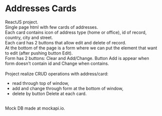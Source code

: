 # Addresses Cards

ReactJS project.</br>
Single page html with few cards of addresses.</br>
Each card contains icon of address type (home or office), id of record, country, city and street.<br>
Each card has 2 buttons that allow edit and delete of record.</br>
At the bottom of the page is a form where we can put the element that want to edit (after pushing button Edit).</br>
Form has 2 buttons: Clear and Add/Change. Button Add is appear when form doesn't contain id and Change when contains.</br>
</br>
Project realize CRUD operations with address/card:</br>
- read through top of window,</br>
- add and change through form at the bottom of window,</br>
- delete by button Delete at each card.</br>
</br>
Mock DB made at mockapi.io.</br>
